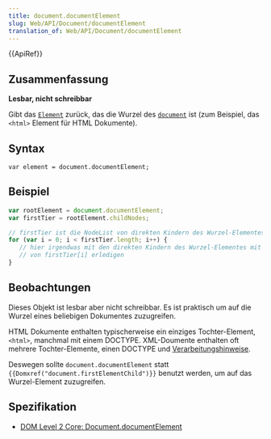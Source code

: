 ```yaml
---
title: document.documentElement
slug: Web/API/Document/documentElement
translation_of: Web/API/Document/documentElement
---
```

{{ApiRef}}

## Zusammenfassung

**Lesbar, nicht schreibbar**

Gibt das [`Element`](/de/docs/DOM/element) zurück, das die Wurzel des [`document`](/en-US/docs/DOM/document) ist (zum Beispiel, das `<html>` Element für HTML Dokumente).

## Syntax

    var element = document.documentElement;

## Beispiel

```js
var rootElement = document.documentElement;
var firstTier = rootElement.childNodes;

// firstTier ist die NodeList von direkten Kindern des Wurzel-Elementes
for (var i = 0; i < firstTier.length; i++) {
   // hier irgendwas mit den direkten Kindern des Wurzel-Elementes mit Hilfe
   // von firstTier[i] erledigen
}
```

## Beobachtungen

Dieses Objekt ist lesbar aber nicht schreibbar. Es ist praktisch um auf die Wurzel eines beliebigen Dokumentes zuzugreifen.

HTML Dokumente enthalten typischerweise ein einziges Tochter-Element, `<html>`, manchmal mit einem DOCTYPE. XML-Doumente enthalten oft mehrere Tochter-Elemente, einen DOCTYPE und [Verarbeitungshinweise](/de/docs/DOM/ProcessingInstruction).

Deswegen sollte `document.documentElement` statt `{{Domxref("document.firstElementChild")}}` benutzt werden, um auf das Wurzel-Element zuzugreifen.

## Spezifikation

- [DOM Level 2 Core: Document.documentElement](http://www.w3.org/TR/DOM-Level-2-Core/core.html#ID-87CD092)
